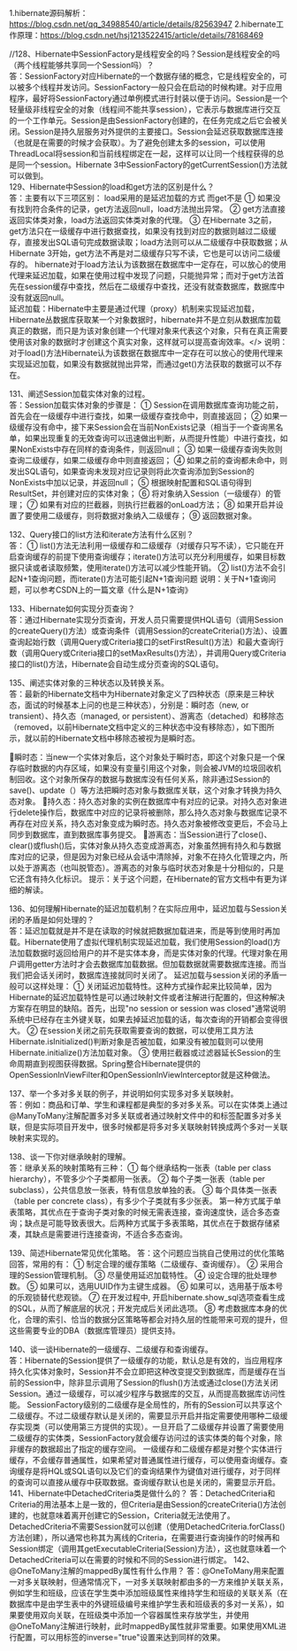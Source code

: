 1.hibernate源码解析：https://blog.csdn.net/qq_34988540/article/details/82563947
2.hibernate工作原理：https://blog.csdn.net/hsj1213522415/article/details/78168469


//128、Hibernate中SessionFactory是线程安全的吗？Session是线程安全的吗（两个线程能够共享同一个Session吗）？</br> 
答：SessionFactory对应Hibernate的一个数据存储的概念，它是线程安全的，可以被多个线程并发访问。SessionFactory一般只会在启动的时候构建。对于应用程序，最好将SessionFactory通过单例模式进行封装以便于访问。Session是一个轻量级非线程安全的对象（线程间不能共享session），它表示与数据库进行交互的一个工作单元。Session是由SessionFactory创建的，在任务完成之后它会被关闭。Session是持久层服务对外提供的主要接口。Session会延迟获取数据库连接（也就是在需要的时候才会获取）。为了避免创建太多的session，可以使用ThreadLocal将session和当前线程绑定在一起，这样可以让同一个线程获得的总是同一个session。Hibernate 3中SessionFactory的getCurrentSession()方法就可以做到。</br>
129、Hibernate中Session的load和get方法的区别是什么？</br> 
答：主要有以下三项区别：
 load采用的是延迟加载的方式 而get不是 
① 如果没有找到符合条件的记录，get方法返回null，load方法抛出异常。 
② get方法直接返回实体类对象，load方法返回实体类对象的代理。 
③ 在Hibernate 3之前，get方法只在一级缓存中进行数据查找，如果没有找到对应的数据则越过二级缓存，直接发出SQL语句完成数据读取；load方法则可以从二级缓存中获取数据；从Hibernate 3开始，get方法不再是对二级缓存只写不读，它也是可以访问二级缓存的。
hibernate对于load方法认为该数据在数据库中一定存在，可以放心的使用代理来延迟加载，如果在使用过程中发现了问题，只能抛异常；而对于get方法首先在session缓存中查找，然后在二级缓存中查找，还没有就查数据库，数据库中没有就返回null。</br>
延迟加载：Hibernate中主要是通过代理（proxy）机制来实现延迟加载，Hibernate丛数据库获取某一个对象数据时，hibernate并不是立刻从数据库加载真正的数据，而只是为该对象创建一个代理对象来代表这个对象，只有在真正需要使用该对象的数据时才创建这个真实对象，这样就可以提高查询效率。</>
说明：对于load()方法Hibernate认为该数据在数据库中一定存在可以放心的使用代理来实现延迟加载，如果没有数据就抛出异常，而通过get()方法获取的数据可以不存在。</br>

131、阐述Session加载实体对象的过程。</br> 
答：Session加载实体对象的步骤是： 
① Session在调用数据库查询功能之前，首先会在一级缓存中进行查找，如果一级缓存查找命中，则直接返回； 
② 如果一级缓存没有命中，接下来Session会在当前NonExists记录（相当于一个查询黑名单，如果出现重复的无效查询可以迅速做出判断，从而提升性能）中进行查找，如果NonExists中存在同样的查询条件，则返回null； 
③ 如果一级缓存查询失败则查询二级缓存，如果二级缓存命中则直接返回； 
④ 如果之前的查询都未命中，则发出SQL语句，如果查询未发现对应记录则将此次查询添加到Session的NonExists中加以记录，并返回null； 
⑤ 根据映射配置和SQL语句得到ResultSet，并创建对应的实体对象； 
⑥ 将对象纳入Session（一级缓存）的管理； 
⑦ 如果有对应的拦截器，则执行拦截器的onLoad方法； 
⑧ 如果开启并设置了要使用二级缓存，则将数据对象纳入二级缓存； 
⑨ 返回数据对象。</br>

132、Query接口的list方法和iterate方法有什么区别？</br> 
答： ① list()方法无法利用一级缓存和二级缓存（对缓存只写不读），它只能在开启查询缓存的前提下使用查询缓存；iterate()方法可以充分利用缓存，如果目标数据只读或者读取频繁，使用iterate()方法可以减少性能开销。 
② list()方法不会引起N+1查询问题，而iterate()方法可能引起N+1查询问题
说明：关于N+1查询问题，可以参考CSDN上的一篇文章《什么是N+1查询》</br>

133、Hibernate如何实现分页查询？</br> 
答：通过Hibernate实现分页查询，开发人员只需要提供HQL语句（调用Session的createQuery()方法）或查询条件（调用Session的createCriteria()方法）、设置查询起始行数（调用Query或Criteria接口的setFirstResult()方法）和最大查询行数（调用Query或Criteria接口的setMaxResults()方法），并调用Query或Criteria接口的list()方法，Hibernate会自动生成分页查询的SQL语句。

135、阐述实体对象的三种状态以及转换关系。</br> 
答：最新的Hibernate文档中为Hibernate对象定义了四种状态（原来是三种状态，面试的时候基本上问的也是三种状态），分别是：瞬时态（new, or transient）、持久态（managed, or persistent）、游离态（detached）和移除态（removed，以前Hibernate文档中定义的三种状态中没有移除态），如下图所示，就以前的Hibernate文档中移除态被视为是瞬时态。

瞬时态：当new一个实体对象后，这个对象处于瞬时态，即这个对象只是一个保存临时数据的内存区域，如果没有变量引用这个对象，则会被JVM的垃圾回收机制回收。这个对象所保存的数据与数据库没有任何关系，除非通过Session的save()、update（）等方法把瞬时态对象与数据库关联，这个对象才转换为持久态对象。
持久态：持久态对象的实例在数据库中有对应的记录。对持久态对象进行delete操作后，数据库中对应的记录将被删除，那么持久态对象与数据库记录不再存在对应关系，持久态对象变成为瞬时态。持久态对象被修改变更后，不会马上同步到数据库，直到数据库事务提交。
游离态：当Session进行了close()、clear()或flush()后，实体对象从持久态变成游离态，对象虽然拥有持久和与数据库对应的记录，但是因为对象已经从会话中清除掉，对象不在持久化管理之内，所以处于游离态（也叫脱管态）。游离态的对象与临时状态对象是十分相似的，只是它还含有持久化标识。
提示：关于这个问题，在Hibernate的官方文档中有更为详细的解读。

136、如何理解Hibernate的延迟加载机制？在实际应用中，延迟加载与Session关闭的矛盾是如何处理的？</br> 
答：延迟加载就是并不是在读取的时候就把数据加载进来，而是等到使用时再加载。Hibernate使用了虚拟代理机制实现延迟加载，我们使用Session的load()方法加载数据时返回给用户的并不是实体本身，而是实体对象的代理。代理对象在用户调用getter方法时才会去数据库加载数据。但加载数据就需要数据库连接。而当我们把会话关闭时，数据库连接就同时关闭了。
延迟加载与session关闭的矛盾一般可以这样处理： 
① 关闭延迟加载特性。这种方式操作起来比较简单，因为Hibernate的延迟加载特性是可以通过映射文件或者注解进行配置的，但这种解决方案存在明显的缺陷。首先，出现"no session or session was closed"通常说明系统中已经存在主外键关联，如果去掉延迟加载的话，每次查询的开销都会变得很大。 
② 在session关闭之前先获取需要查询的数据，可以使用工具方法Hibernate.isInitialized()判断对象是否被加载，如果没有被加载则可以使用Hibernate.initialize()方法加载对象。 
③ 使用拦截器或过滤器延长Session的生命周期直到视图获得数据。Spring整合Hibernate提供的OpenSessionInViewFilter和OpenSessionInViewInterceptor就是这种做法。

137、举一个多对多关联的例子，并说明如何实现多对多关联映射。</br> 
答：例如：商品和订单、学生和课程都是典型的多对多关系。可以在实体类上通过@ManyToMany注解配置多对多关联或者通过映射文件中的和标签配置多对多关联，但是实际项目开发中，很多时候都是将多对多关联映射转换成两个多对一关联映射来实现的。

138、谈一下你对继承映射的理解。 </br>
答：继承关系的映射策略有三种： 
① 每个继承结构一张表（table per class hierarchy），不管多少个子类都用一张表。 
② 每个子类一张表（table per subclass），公共信息放一张表，特有信息放单独的表。 
③ 每个具体类一张表（table per concrete class），有多少个子类就有多少张表。 
第一种方式属于单表策略，其优点在于查询子类对象的时候无需表连接，查询速度快，适合多态查询；缺点是可能导致表很大。后两种方式属于多表策略，其优点在于数据存储紧凑，其缺点是需要进行连接查询，不适合多态查询。</br>

139、简述Hibernate常见优化策略。 
答：这个问题应当挑自己使用过的优化策略回答，常用的有： 
① 制定合理的缓存策略（二级缓存、查询缓存）。 
② 采用合理的Session管理机制。 
③ 尽量使用延迟加载特性。 
④ 设定合理的批处理参数。 
⑤ 如果可以，选用UUID作为主键生成器。 
⑥ 如果可以，选用基于版本号的乐观锁替代悲观锁。 
⑦ 在开发过程中, 开启hibernate.show_sql选项查看生成的SQL，从而了解底层的状况；开发完成后关闭此选项。 
⑧ 考虑数据库本身的优化，合理的索引、恰当的数据分区策略等都会对持久层的性能带来可观的提升，但这些需要专业的DBA（数据库管理员）提供支持。

140、谈一谈Hibernate的一级缓存、二级缓存和查询缓存。</br> 
答：Hibernate的Session提供了一级缓存的功能，默认总是有效的，当应用程序持久化实体对象时，Session并不会立即把这种改变提交到数据库，而是缓存在当前的Session中，除非显示调用了Session的flush()方法或通过close()方法关闭Session。通过一级缓存，可以减少程序与数据库的交互，从而提高数据库访问性能。 
SessionFactory级别的二级缓存是全局性的，所有的Session可以共享这个二级缓存。不过二级缓存默认是关闭的，需要显示开启并指定需要使用哪种二级缓存实现类（可以使用第三方提供的实现）。一旦开启了二级缓存并设置了需要使用二级缓存的实体类，SessionFactory就会缓存访问过的该实体类的每个对象，除非缓存的数据超出了指定的缓存空间。 
一级缓存和二级缓存都是对整个实体进行缓存，不会缓存普通属性，如果希望对普通属性进行缓存，可以使用查询缓存。查询缓存是将HQL或SQL语句以及它们的查询结果作为键值对进行缓存，对于同样的查询可以直接从缓存中获取数据。查询缓存默认也是关闭的，需要显示开启。
141、Hibernate中DetachedCriteria类是做什么的？ 
答：DetachedCriteria和Criteria的用法基本上是一致的，但Criteria是由Session的createCriteria()方法创建的，也就意味着离开创建它的Session，Criteria就无法使用了。DetachedCriteria不需要Session就可以创建（使用DetachedCriteria.forClass()方法创建），所以通常也称其为离线的Criteria，在需要进行查询操作的时候再和Session绑定（调用其getExecutableCriteria(Session)方法），这也就意味着一个DetachedCriteria可以在需要的时候和不同的Session进行绑定。
142、@OneToMany注解的mappedBy属性有什么作用？ 
答：@OneToMany用来配置一对多关联映射，但通常情况下，一对多关联映射都由多的一方来维护关联关系，例如学生和班级，应该在学生类中添加班级属性来维持学生和班级的关联关系（在数据库中是由学生表中的外键班级编号来维护学生表和班级表的多对一关系），如果要使用双向关联，在班级类中添加一个容器属性来存放学生，并使用@OneToMany注解进行映射，此时mappedBy属性就非常重要。如果使用XML进行配置，可以用<set>标签的inverse="true"设置来达到同样的效果。
